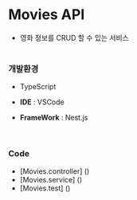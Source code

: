#  Movies API
- 영화 정보를 CRUD 할 수 있는 서비스
  <br>  <br> 

### 개발환경

- TypeScript

- **IDE** : VSCode

- **FrameWork** : Nest.js 
<br> 

### Code
- [Movies.controller] ()
- [Movies.service] ()
- [Movies.test] ()
